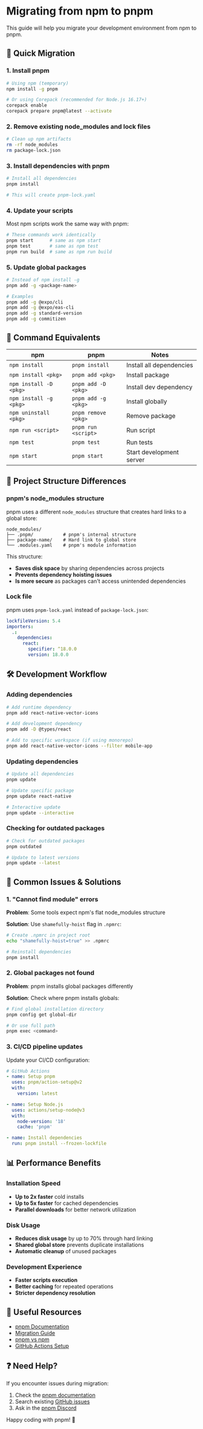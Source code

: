 # Migrating from npm to pnpm

This guide will help you migrate your development environment from npm to pnpm.

## 🚀 Quick Migration

### 1. Install pnpm

```bash
# Using npm (temporary)
npm install -g pnpm

# Or using Corepack (recommended for Node.js 16.17+)
corepack enable
corepack prepare pnpm@latest --activate
```

### 2. Remove existing node_modules and lock files

```bash
# Clean up npm artifacts
rm -rf node_modules
rm package-lock.json
```

### 3. Install dependencies with pnpm

```bash
# Install all dependencies
pnpm install

# This will create pnpm-lock.yaml
```

### 4. Update your scripts

Most npm scripts work the same way with pnpm:

```bash
# These commands work identically
pnpm start      # same as npm start
pnpm test       # same as npm test
pnpm run build  # same as npm run build
```

### 5. Update global packages

```bash
# Instead of npm install -g
pnpm add -g <package-name>

# Examples
pnpm add -g @expo/cli
pnpm add -g @expo/eas-cli
pnpm add -g standard-version
pnpm add -g commitizen
```

## 🔄 Command Equivalents

| npm | pnpm | Notes |
|-----|------|-------|
| `npm install` | `pnpm install` | Install all dependencies |
| `npm install <pkg>` | `pnpm add <pkg>` | Install package |
| `npm install -D <pkg>` | `pnpm add -D <pkg>` | Install dev dependency |
| `npm install -g <pkg>` | `pnpm add -g <pkg>` | Install globally |
| `npm uninstall <pkg>` | `pnpm remove <pkg>` | Remove package |
| `npm run <script>` | `pnpm run <script>` | Run script |
| `npm test` | `pnpm test` | Run tests |
| `npm start` | `pnpm start` | Start development server |

## 📁 Project Structure Differences

### pnpm's node_modules structure

pnpm uses a different `node_modules` structure that creates hard links to a global store:

```
node_modules/
├── .pnpm/           # pnpm's internal structure
├── package-name/    # Hard link to global store
└── .modules.yaml    # pnpm's module information
```

This structure:
- **Saves disk space** by sharing dependencies across projects
- **Prevents dependency hoisting issues**
- **Is more secure** as packages can't access unintended dependencies

### Lock file

pnpm uses `pnpm-lock.yaml` instead of `package-lock.json`:

```yaml
lockfileVersion: 5.4
importers:
  .:
    dependencies:
      react:
        specifier: ^18.0.0
        version: 18.0.0
```

## 🛠️ Development Workflow

### Adding dependencies

```bash
# Add runtime dependency
pnpm add react-native-vector-icons

# Add development dependency
pnpm add -D @types/react

# Add to specific workspace (if using monorepo)
pnpm add react-native-vector-icons --filter mobile-app
```

### Updating dependencies

```bash
# Update all dependencies
pnpm update

# Update specific package
pnpm update react-native

# Interactive update
pnpm update --interactive
```

### Checking for outdated packages

```bash
# Check for outdated packages
pnpm outdated

# Update to latest versions
pnpm update --latest
```

## 🔧 Common Issues & Solutions

### 1. "Cannot find module" errors

**Problem**: Some tools expect npm's flat node_modules structure

**Solution**: Use `shamefully-hoist` flag in `.npmrc`:

```bash
# Create .npmrc in project root
echo "shamefully-hoist=true" >> .npmrc

# Reinstall dependencies
pnpm install
```

### 2. Global packages not found

**Problem**: pnpm installs global packages differently

**Solution**: Check where pnpm installs globals:

```bash
# Find global installation directory
pnpm config get global-dir

# Or use full path
pnpm exec <command>
```

### 3. CI/CD pipeline updates

Update your CI/CD configuration:

```yaml
# GitHub Actions
- name: Setup pnpm
  uses: pnpm/action-setup@v2
  with:
    version: latest

- name: Setup Node.js
  uses: actions/setup-node@v3
  with:
    node-version: '18'
    cache: 'pnpm'

- name: Install dependencies
  run: pnpm install --frozen-lockfile
```

## 📊 Performance Benefits

### Installation Speed
- **Up to 2x faster** cold installs
- **Up to 5x faster** for cached dependencies
- **Parallel downloads** for better network utilization

### Disk Usage
- **Reduces disk usage** by up to 70% through hard linking
- **Shared global store** prevents duplicate installations
- **Automatic cleanup** of unused packages

### Development Experience
- **Faster scripts execution**
- **Better caching** for repeated operations
- **Stricter dependency resolution**

## 🔗 Useful Resources

- [pnpm Documentation](https://pnpm.io/)
- [Migration Guide](https://pnpm.io/migration-guide)
- [pnpm vs npm](https://pnpm.io/pnpm-vs-npm)
- [GitHub Actions Setup](https://pnpm.io/continuous-integration#github-actions)

## ❓ Need Help?

If you encounter issues during migration:

1. Check the [pnpm documentation](https://pnpm.io/)
2. Search existing [GitHub issues](https://github.com/pnpm/pnpm/issues)
3. Ask in the [pnpm Discord](https://discord.gg/pnpm)

Happy coding with pnpm! 🚀
